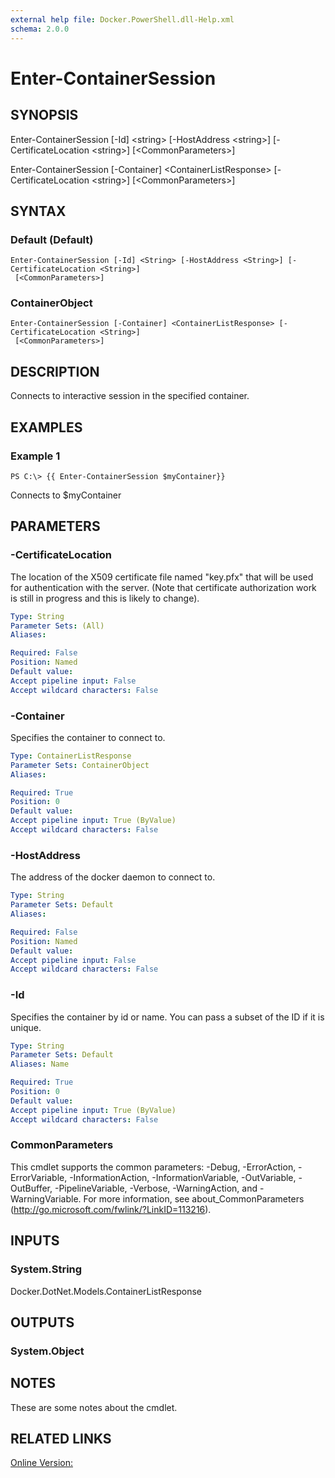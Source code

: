 ```yaml
---
external help file: Docker.PowerShell.dll-Help.xml
schema: 2.0.0
---
```


# Enter-ContainerSession
## SYNOPSIS
Enter-ContainerSession \[-Id\] \<string\> \[-HostAddress \<string\>\] \[-CertificateLocation \<string\>\] \[\<CommonParameters\>\]

Enter-ContainerSession \[-Container\] \<ContainerListResponse\> \[-CertificateLocation \<string\>\] \[\<CommonParameters\>\]
## SYNTAX

### Default (Default)
```
Enter-ContainerSession [-Id] <String> [-HostAddress <String>] [-CertificateLocation <String>]
 [<CommonParameters>]
```

### ContainerObject
```
Enter-ContainerSession [-Container] <ContainerListResponse> [-CertificateLocation <String>]
 [<CommonParameters>]
```

## DESCRIPTION
Connects to interactive session in the specified container.
## EXAMPLES

### Example 1
```
PS C:\> {{ Enter-ContainerSession $myContainer}}
```

Connects to $myContainer
## PARAMETERS

### -CertificateLocation
The location of the X509 certificate file named "key.pfx" that will be used for authentication with the server.  (Note that certificate authorization work is still in progress and this is likely to change).





```yaml
Type: String
Parameter Sets: (All)
Aliases: 

Required: False
Position: Named
Default value: 
Accept pipeline input: False
Accept wildcard characters: False
```

### -Container
Specifies the container to connect to.





```yaml
Type: ContainerListResponse
Parameter Sets: ContainerObject
Aliases: 

Required: True
Position: 0
Default value: 
Accept pipeline input: True (ByValue)
Accept wildcard characters: False
```

### -HostAddress
The address of the docker daemon to connect to.





```yaml
Type: String
Parameter Sets: Default
Aliases: 

Required: False
Position: Named
Default value: 
Accept pipeline input: False
Accept wildcard characters: False
```

### -Id
Specifies the container by id or name. You can pass a subset of the ID if it is unique.





```yaml
Type: String
Parameter Sets: Default
Aliases: Name

Required: True
Position: 0
Default value: 
Accept pipeline input: True (ByValue)
Accept wildcard characters: False
```

### CommonParameters
This cmdlet supports the common parameters: -Debug, -ErrorAction, -ErrorVariable, -InformationAction, -InformationVariable, -OutVariable, -OutBuffer, -PipelineVariable, -Verbose, -WarningAction, and -WarningVariable. For more information, see about_CommonParameters (http://go.microsoft.com/fwlink/?LinkID=113216).
## INPUTS

### System.String
Docker.DotNet.Models.ContainerListResponse
## OUTPUTS

### System.Object

## NOTES
These are some notes about the cmdlet. 
## RELATED LINKS

[Online Version:](https://github.com/Microsoft/Docker-PowerShell)






